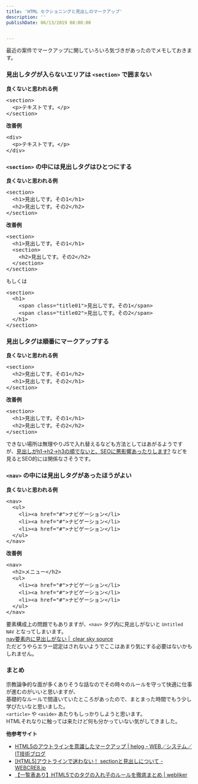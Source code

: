 ```yaml
---
title: 'HTML セクショニングと見出しのマークアップ'
description: ''
publishDate: 06/13/2019 08:00:00


---
```

<p>最近の案件でマークアップに関していろいろ気づきがあったのでメモしておきます。</p>

<h3>見出しタグが入らないエリアは <code>&lt;section&gt;</code> で囲まない</h3>

<p><strong>良くないと思われる例</strong></p>

<pre class="code lang-html" data-lang="html" data-unlink><span class="synIdentifier">&lt;</span><span class="synStatement">section</span><span class="synIdentifier">&gt;</span>
  <span class="synIdentifier">&lt;</span><span class="synStatement">p</span><span class="synIdentifier">&gt;</span>テキストです。<span class="synIdentifier">&lt;/</span><span class="synStatement">p</span><span class="synIdentifier">&gt;</span>
<span class="synIdentifier">&lt;/</span><span class="synStatement">section</span><span class="synIdentifier">&gt;</span>
</pre>


<p><strong>改善例</strong></p>

<pre class="code lang-html" data-lang="html" data-unlink><span class="synIdentifier">&lt;</span><span class="synStatement">div</span><span class="synIdentifier">&gt;</span>
  <span class="synIdentifier">&lt;</span><span class="synStatement">p</span><span class="synIdentifier">&gt;</span>テキストです。<span class="synIdentifier">&lt;/</span><span class="synStatement">p</span><span class="synIdentifier">&gt;</span>
<span class="synIdentifier">&lt;/</span><span class="synStatement">div</span><span class="synIdentifier">&gt;</span>
</pre>


<h3><code>&lt;section&gt;</code> の中には見出しタグはひとつにする</h3>

<p><strong>良くないと思われる例</strong></p>

<pre class="code lang-html" data-lang="html" data-unlink><span class="synIdentifier">&lt;</span><span class="synStatement">section</span><span class="synIdentifier">&gt;</span>
  <span class="synIdentifier">&lt;</span><span class="synStatement">h1</span><span class="synIdentifier">&gt;</span>見出しです。その1<span class="synIdentifier">&lt;/</span><span class="synStatement">h1</span><span class="synIdentifier">&gt;</span>
  <span class="synIdentifier">&lt;</span><span class="synStatement">h2</span><span class="synIdentifier">&gt;</span>見出しです。その2<span class="synIdentifier">&lt;/</span><span class="synStatement">h2</span><span class="synIdentifier">&gt;</span>
<span class="synIdentifier">&lt;/</span><span class="synStatement">section</span><span class="synIdentifier">&gt;</span>
</pre>


<p><strong>改善例</strong></p>

<pre class="code lang-html" data-lang="html" data-unlink><span class="synIdentifier">&lt;</span><span class="synStatement">section</span><span class="synIdentifier">&gt;</span>
  <span class="synIdentifier">&lt;</span><span class="synStatement">h1</span><span class="synIdentifier">&gt;</span>見出しです。その1<span class="synIdentifier">&lt;/</span><span class="synStatement">h1</span><span class="synIdentifier">&gt;</span>
  <span class="synIdentifier">&lt;</span><span class="synStatement">section</span><span class="synIdentifier">&gt;</span>
    <span class="synIdentifier">&lt;</span><span class="synStatement">h2</span><span class="synIdentifier">&gt;</span>見出しです。その2<span class="synIdentifier">&lt;/</span><span class="synStatement">h2</span><span class="synIdentifier">&gt;</span>
  <span class="synIdentifier">&lt;/</span><span class="synStatement">section</span><span class="synIdentifier">&gt;</span>
<span class="synIdentifier">&lt;/</span><span class="synStatement">section</span><span class="synIdentifier">&gt;</span>
</pre>


<p>もしくは</p>

<pre class="code lang-html" data-lang="html" data-unlink><span class="synIdentifier">&lt;</span><span class="synStatement">section</span><span class="synIdentifier">&gt;</span>
  <span class="synIdentifier">&lt;</span><span class="synStatement">h1</span><span class="synIdentifier">&gt;</span>
    <span class="synIdentifier">&lt;</span><span class="synStatement">span</span><span class="synIdentifier"> </span><span class="synType">class</span><span class="synIdentifier">=</span><span class="synConstant">&quot;title01&quot;</span><span class="synIdentifier">&gt;</span>見出しです。その1<span class="synIdentifier">&lt;/</span><span class="synStatement">span</span><span class="synIdentifier">&gt;</span>
    <span class="synIdentifier">&lt;</span><span class="synStatement">span</span><span class="synIdentifier"> </span><span class="synType">class</span><span class="synIdentifier">=</span><span class="synConstant">&quot;title02&quot;</span><span class="synIdentifier">&gt;</span>見出しです。その2<span class="synIdentifier">&lt;/</span><span class="synStatement">span</span><span class="synIdentifier">&gt;</span>
  <span class="synIdentifier">&lt;/</span><span class="synStatement">h1</span><span class="synIdentifier">&gt;</span>
<span class="synIdentifier">&lt;/</span><span class="synStatement">section</span><span class="synIdentifier">&gt;</span>
</pre>


<h3>見出しタグは順番にマークアップする</h3>

<p><strong>良くないと思われる例</strong></p>

<pre class="code lang-html" data-lang="html" data-unlink><span class="synIdentifier">&lt;</span><span class="synStatement">section</span><span class="synIdentifier">&gt;</span>
  <span class="synIdentifier">&lt;</span><span class="synStatement">h2</span><span class="synIdentifier">&gt;</span>見出しです。その1<span class="synIdentifier">&lt;/</span><span class="synStatement">h2</span><span class="synIdentifier">&gt;</span>
  <span class="synIdentifier">&lt;</span><span class="synStatement">h1</span><span class="synIdentifier">&gt;</span>見出しです。その2<span class="synIdentifier">&lt;/</span><span class="synStatement">h1</span><span class="synIdentifier">&gt;</span>
<span class="synIdentifier">&lt;/</span><span class="synStatement">section</span><span class="synIdentifier">&gt;</span>
</pre>


<p><strong>改善例</strong></p>

<pre class="code lang-html" data-lang="html" data-unlink><span class="synIdentifier">&lt;</span><span class="synStatement">section</span><span class="synIdentifier">&gt;</span>
  <span class="synIdentifier">&lt;</span><span class="synStatement">h1</span><span class="synIdentifier">&gt;</span>見出しです。その1<span class="synIdentifier">&lt;/</span><span class="synStatement">h1</span><span class="synIdentifier">&gt;</span>
  <span class="synIdentifier">&lt;</span><span class="synStatement">h2</span><span class="synIdentifier">&gt;</span>見出しです。その2<span class="synIdentifier">&lt;/</span><span class="synStatement">h2</span><span class="synIdentifier">&gt;</span>
<span class="synIdentifier">&lt;/</span><span class="synStatement">section</span><span class="synIdentifier">&gt;</span>
</pre>


<p>できない場所は無理やりJSで入れ替えるなども方法としてはあがるようですが、<a href="https://webtan.impress.co.jp/e/2018/04/20/29008">見出しがh1→h2→h3の順でないと、SEOに悪影響あったりします?</a> などを見るとSEO的には関係なさそうです。</p>

<h3><code>&lt;nav&gt;</code> の中には見出しタグがあったほうがよい</h3>

<p><strong>良くないと思われる例</strong></p>

<pre class="code lang-html" data-lang="html" data-unlink><span class="synIdentifier">&lt;</span><span class="synStatement">nav</span><span class="synIdentifier">&gt;</span>
  <span class="synIdentifier">&lt;</span><span class="synStatement">ul</span><span class="synIdentifier">&gt;</span>
    <span class="synIdentifier">&lt;</span><span class="synStatement">li</span><span class="synIdentifier">&gt;&lt;</span><span class="synStatement">a</span><span class="synIdentifier"> </span><span class="synType">href</span><span class="synIdentifier">=</span><span class="synConstant">&quot;#&quot;</span><span class="synIdentifier">&gt;</span><span class="synUnderlined">ナビゲーション</span><span class="synIdentifier">&lt;/</span><span class="synStatement">li</span><span class="synIdentifier">&gt;</span>
    <span class="synIdentifier">&lt;</span><span class="synStatement">li</span><span class="synIdentifier">&gt;&lt;</span><span class="synStatement">a</span><span class="synIdentifier"> </span><span class="synType">href</span><span class="synIdentifier">=</span><span class="synConstant">&quot;#&quot;</span><span class="synIdentifier">&gt;</span><span class="synUnderlined">ナビゲーション</span><span class="synIdentifier">&lt;/</span><span class="synStatement">li</span><span class="synIdentifier">&gt;</span>
    <span class="synIdentifier">&lt;</span><span class="synStatement">li</span><span class="synIdentifier">&gt;&lt;</span><span class="synStatement">a</span><span class="synIdentifier"> </span><span class="synType">href</span><span class="synIdentifier">=</span><span class="synConstant">&quot;#&quot;</span><span class="synIdentifier">&gt;</span><span class="synUnderlined">ナビゲーション</span><span class="synIdentifier">&lt;/</span><span class="synStatement">li</span><span class="synIdentifier">&gt;</span>
  <span class="synIdentifier">&lt;/</span><span class="synStatement">ul</span><span class="synIdentifier">&gt;</span>
<span class="synIdentifier">&lt;/</span><span class="synStatement">nav</span><span class="synIdentifier">&gt;</span>
</pre>


<p><strong>改善例</strong></p>

<pre class="code lang-html" data-lang="html" data-unlink><span class="synIdentifier">&lt;</span><span class="synStatement">nav</span><span class="synIdentifier">&gt;</span>
  <span class="synIdentifier">&lt;</span><span class="synStatement">h2</span><span class="synIdentifier">&gt;</span>メニュー<span class="synIdentifier">&lt;/</span><span class="synStatement">h2</span><span class="synIdentifier">&gt;</span>
  <span class="synIdentifier">&lt;</span><span class="synStatement">ul</span><span class="synIdentifier">&gt;</span>
    <span class="synIdentifier">&lt;</span><span class="synStatement">li</span><span class="synIdentifier">&gt;&lt;</span><span class="synStatement">a</span><span class="synIdentifier"> </span><span class="synType">href</span><span class="synIdentifier">=</span><span class="synConstant">&quot;#&quot;</span><span class="synIdentifier">&gt;</span><span class="synUnderlined">ナビゲーション</span><span class="synIdentifier">&lt;/</span><span class="synStatement">li</span><span class="synIdentifier">&gt;</span>
    <span class="synIdentifier">&lt;</span><span class="synStatement">li</span><span class="synIdentifier">&gt;&lt;</span><span class="synStatement">a</span><span class="synIdentifier"> </span><span class="synType">href</span><span class="synIdentifier">=</span><span class="synConstant">&quot;#&quot;</span><span class="synIdentifier">&gt;</span><span class="synUnderlined">ナビゲーション</span><span class="synIdentifier">&lt;/</span><span class="synStatement">li</span><span class="synIdentifier">&gt;</span>
    <span class="synIdentifier">&lt;</span><span class="synStatement">li</span><span class="synIdentifier">&gt;&lt;</span><span class="synStatement">a</span><span class="synIdentifier"> </span><span class="synType">href</span><span class="synIdentifier">=</span><span class="synConstant">&quot;#&quot;</span><span class="synIdentifier">&gt;</span><span class="synUnderlined">ナビゲーション</span><span class="synIdentifier">&lt;/</span><span class="synStatement">li</span><span class="synIdentifier">&gt;</span>
  <span class="synIdentifier">&lt;/</span><span class="synStatement">ul</span><span class="synIdentifier">&gt;</span>
<span class="synIdentifier">&lt;/</span><span class="synStatement">nav</span><span class="synIdentifier">&gt;</span>
</pre>


<p>要素構成上の問題でもありますが、<code>&lt;nav&gt;</code> タグ内に見出しがないと <code>Untitled NAV</code> となってしまいます。<br/>
<a href="https://maboroshi.biz/clearskysource/?p=144">nav要素内に見出しがない |  clear sky source</a><br/>
ただどうやらエラー認定はされないようでここはあまり気にする必要はないかもしれません。</p>

<h3>まとめ</h3>

<p>宗教論争的な面が多くありそうな話なのでその時々のルールを守って快適に仕事が進むのがいいと思いますが、<br/>
基礎的なルールで間違いていたところがあったので、まとまった時間でもう少し学びたいなと思いました。<br/>
<code>&lt;article&gt;</code> や <code>&lt;aside&gt;</code> あたりもしっかりしようと思います。<br/>
HTMLそれなりに触っては来たけど何も分かっていない気がしてきました。</p>

<p><strong>他参考サイト</strong></p>

<ul>
<li><a href="https://helog.jp/html-css/html5-outline-markup/">HTML5のアウトラインを意識したマークアップ | helog - WEB／システム／IT技術ブログ</a></li>
<li><a href="http://webcre8.jp/think/html5-section-outline.html">[HTML5]アウトラインで迷わない！ sectionと見出しについて - WEBCRE8.jp</a></li>
<li><a href="https://webliker.info/46840/">【一覧表あり】HTML5でのタグの入れ子のルールを徹底まとめ | webliker</a></li>
</ul>
